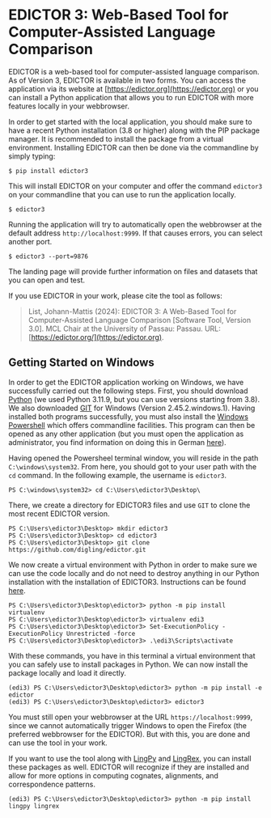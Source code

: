 # EDICTOR 3: Web-Based Tool for Computer-Assisted Language Comparison

EDICTOR is a web-based tool for computer-assisted language comparison. As of Version 3, EDICTOR is available in two forms. You can access the application via its website at [https://edictor.org](https://edictor.org) or you can install a Python application that allows you to run EDICTOR with more features locally in your webbrowser.

In order to get started with the local application, you should make sure to have a recent Python installation (3.8 or higher) along with the PIP package manager. It is recommended to install the package from a virtual environment. Installing EDICTOR can then be done via the commandline by simply typing:

```shell
$ pip install edictor3
```

This will install EDICTOR on your computer and offer the command `edictor3` on your commandline that you can use to run the application locally.

```shell
$ edictor3
```

Running the application will try to automatically open the webbrowser at the default address `http://localhost:9999`. If that causes errors, you can select another port.

```shell
$ edictor3 --port=9876
```

The landing page will provide further information on files and datasets that you can open and test.

If you use EDICTOR in your work, please cite the tool as follows:

> List, Johann-Mattis (2024): EDICTOR 3: A Web-Based Tool for Computer-Assisted Language Comparison [Software Tool, Version 3.0]. MCL Chair at the University of Passau: Passau. URL: [https://edictor.org/](https://edictor.org).



## Getting Started on Windows


In order to get the EDICTOR application working on Windows, we have successfully carried out the following steps. First, you should download [Python](https://python.org) (we used Python 3.11.9, but you can use versions starting from 3.8). We also downloaded [GIT](https://www.git-scm.com/) for Windows (Version 2.45.2.windows.1). Having installed both programs successfully, you must also install the [Windows Powershell](https://learn.microsoft.com/en-us/powershell/?view=powershell-7.4) which offers commandline facilities. This program can then be opened as any other application (but you must open the application as administrator, you find information on doing this in German [here](https://www.heise.de/tipps-tricks/Windows-Powershell-Skript-ausfuehren-4672163.html)). 

Having opened the Powersheel terminal window, you will reside in the path `C:\windows\system32`. From here, you should got to your user path with the `cd` command. In the following example, the username is `edictor3`.

```shell
PS C:\windows\system32> cd C:\Users\edictor3\Desktop\
```

There, we create a directory for EDICTOR3 files and use `GIT` to clone the most recent EDICTOR version.

```shell
PS C:\Users\edictor3\Desktop> mkdir edictor3
PS C:\Users\edictor3\Desktop> cd edictor3
PS C:\Users\edictor3\Desktop> git clone https://github.com/digling/edictor.git
```

We now create a virtual environment with Python in order to make sure we can use the code locally and do not need to destroy anything in our Python installation with the installation of EDICTOR3. Instructions can be found [here](https://mothergeo-py.readthedocs.io/en/latest/development/how-to/venv-win.html). 

```shell
PS C:\Users\edictor3\Desktop\edictor3> python -m pip install virtualenv
PS C:\Users\edictor3\Desktop\edictor3> virtualenv edi3
PS C:\Users\edictor3\Desktop\edictor3> Set-ExecutionPolicy -ExecutionPolicy Unrestricted -force
PS C:\Users\edictor3\Desktop\edictor3> .\edi3\Scripts\activate
```

With these commands, you have in this terminal a virtual environment that you can safely use to install packages in Python. We can now install the package locally and load it directly.

```shell
(edi3) PS C:\Users\edictor3\Desktop\edictor3> python -m pip install -e edictor
(edi3) PS C:\Users\edictor3\Desktop\edictor3> edictor3
```

You must still open your webbrowser at the URL `https://localhost:9999`, since we cannot automatically trigger Windows to open the Firefox (the preferred webbrowser for the EDICTOR). But with this, you are done and can use the tool in your work.

If you want to use the tool along with [LingPy](https://lingpy.org) and [LingRex](https://pypi.org/project/lingrex), you can install these packages as well. EDICTOR will recognize if they are installed and allow for more options in computing cognates, alignments, and correspondence patterns. 

```shell
(edi3) PS C:\Users\edictor3\Desktop\edictor3> python -m pip install lingpy lingrex
```


